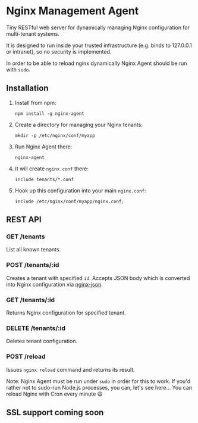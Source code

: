 # Nginx Management Agent

Tiny RESTful web server for dynamically managing Nginx configuration for
multi-tenant systems.

It is designed to run inside your trusted infrastructure
(e.g. binds to 127.0.0.1 or intranet), so no security is implemented.

In order to be able to reload nginx dynamically Nginx Agent should
be run with `sudo`.

## Installation

1. Install from npm:

    ```
    npm install -g nginx-agent
    ```

2. Create a directory for managing your Nginx tenants:

   ```
   mkdir -p /etc/nginx/conf/myapp
   ```
   
3. Run Nginx Agent there:

   ```
   nginx-agent
   ```
   
4. It will create `nginx.conf` there:

   ```
   include tenants/*.conf
   ```

5. Hook up this configuration into your main `nginx.conf`:

   ```
   include /etc/nginx/conf/myapp/nginx.conf;
   ```

## REST API

### GET /tenants

List all known tenants.

### POST /tenants/:id

Creates a tenant with specified `id`. Accepts JSON body which is converted
into Nginx configuration via [nginx-json](https://github.com/prstr/nginx-json).

### GET /tenants/:id

Returns Nginx configuration for specified tenant.

### DELETE /tenants/:id

Deletes tenant configuration.

### POST /reload

Issues `nginx reload` command and returns its result.

Note: Nginx Agent must be run under `sudo` in order for this to work.
If you'd rather not to sudo-run Node.js processes, you can, let's see here...
You can reload Nginx with Cron every minute :smile:

## SSL support coming soon




